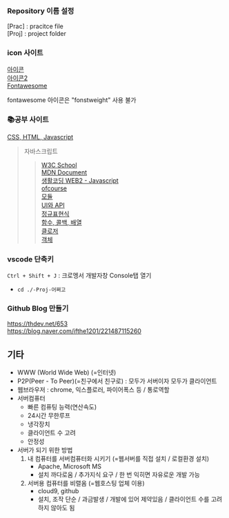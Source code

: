 ### Repository 이름 설정  
[Prac] : pracitce file  
[Proj] : project folder

### icon 사이트  
[아이콘](https://bite-sized-learning.tistory.com/145)  
[아이콘2](https://material.io/resources/icons/?style=baseline)  
[Fontawesome](https://cdnjs.com/libraries/font-awesome)  

fontawesome 아이콘은 "fonstweight" 사용 불가

### 📚공부 사이트  
[CSS, HTML, Javascript](https://ofcourse.kr/)  
> 자바스크립트  
>> [W3C School](https://www.3schools.com/)  
>> [MDN Document](https://developer.mozilla.org/ko/docs/Web/JavaScript)  
>> [생활코딩 WEB2 - Javascript](https://opentutorials.org/course/3085)  
>> [ofcourse](https://ofcourse.kr/)  
>> [모듈](https://opentutorials.org/course/743/4750)  
>> [UI와 API](https://opentutorials.org/course/743/6533)  
>> [정규표현식](https://opentutorials.org/course/743/6580)  
>> [함수, 콜백, 배열](https://opentutorials.org/course/743/6508)  
>> [클로저](https://opentutorials.org/course/743/6544)  
>> [객체](https://opentutorials.org/course/743/6491)  

### vscode 단축키  
`Ctrl + Shift + J` : 크로멩서 개발자창 Console탭 열기  
- `cd ./-Proj-어쩌고`  

### Github Blog 만들기  
https://thdev.net/653  
https://blog.naver.com/ifthe1201/221487115260  

## 기타  
- WWW (World Wide Web) (=인터넷)  
- P2P(Peer - To Peer)(=친구에서 친구로) : 모두가 서버이자 모두가 클라이언트  
- 웹브라우저 : chrome, 익스플로러, 파이어폭스 등 / 통로역할  
- 서버컴퓨터  
  - 빠른 컴퓨팅 능력(연산속도)  
  - 24시간 무한루프  
  - 냉각장치  
  - 클라이언트 수 고려  
  - 안정성  
- 서버가 되기 위한 방법  
  1. 내 컴퓨터를 서버컴퓨터화 시키기 (=웹서버를 직접 설치 / 로컬환경 설치)  
      - Apache, Microsoft MS
      - 설치 까다로움 / 추가지식 요구 / 한 번 익히면 자유로운 개발 가능  
  2. 서버용 컴퓨터를 비렬옴 (=웹호스팅 업체 이용)  
      - cloud9, github  
      - 설치, 조작 단순 / 과금발생 / 개발에 있어 제약있음 / 클라이언트 수를 고려하지 않아도 됨  
      
  
